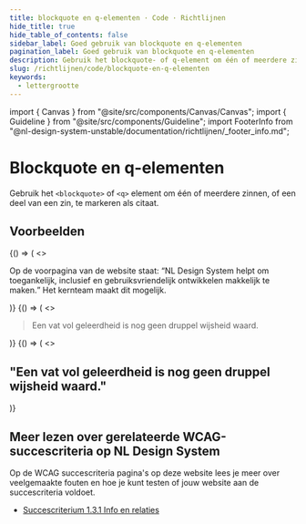 ```yaml
---
title: blockquote en q-elementen · Code · Richtlijnen
hide_title: true
hide_table_of_contents: false
sidebar_label: Goed gebruik van blockquote en q-elementen
pagination_label: Goed gebruik van blockquote en q-elementen
description: Gebruik het blockquote- of q-element om één of meerdere zinnen, of een deel van een zin, te markeren als citaat.
slug: /richtlijnen/code/blockquote-en-q-elementen
keywords:
  - lettergrootte
---
```


<!-- @license CC0-1.0 -->

import { Canvas } from "@site/src/components/Canvas/Canvas";
import { Guideline } from "@site/src/components/Guideline";
import FooterInfo from "@nl-design-system-unstable/documentation/richtlijnen/\_footer_info.md";

# Blockquote en q-elementen

Gebruik het `<blockquote>` of `<q>` element om één of meerdere zinnen, of een deel van een zin, te markeren als citaat.

## Voorbeelden

<Guideline appearance="do" title="Voor korte quotes in een zin of alinea het HTML-element <q> gebruiken">
   <Canvas language="html">
     {() => (
       <>
         <paragraph>
           <p>
           Op de voorpagina van de website staat: <q>NL Design System helpt om toegankelijk, inclusief en gebruiksvriendelijk ontwikkelen makkelijk te maken.</q> Het kernteam maakt dit mogelijk.
           </p>
         </paragraph>
       </>
     )}
   </Canvas>
 </Guideline>

<Guideline appearance="do" title="Voor langere quotes die los staan buiten een zin of alinea het HTML-element <blockquote> gebruiken">
   <Canvas language="html">
     {() => (
       <>
         <paragraph>
           <blockquote>
           Een vat vol geleerdheid is nog geen druppel wijsheid waard.
           </blockquote>
         </paragraph>
       </>
     )}
   </Canvas>
 </Guideline>

 <Guideline appearance="dont" title="Een kop gebruiken om een quote op te maken.">
  <Canvas language="html">
    {() => (
      <>
        <paragraph>
          <h2>"Een vat vol geleerdheid is nog geen druppel wijsheid waard."</h2>
        </paragraph>
      </>
    )}
  </Canvas>
</Guideline>

## Meer lezen over gerelateerde WCAG-succescriteria op NL Design System

Op de WCAG succescriteria pagina's op deze website lees je meer over veelgemaakte fouten en hoe je kunt testen of jouw website aan de succescriteria voldoet.

- [Succescriterium 1.3.1 Info en relaties](/wcag/1.3.1)

<FooterInfo />
